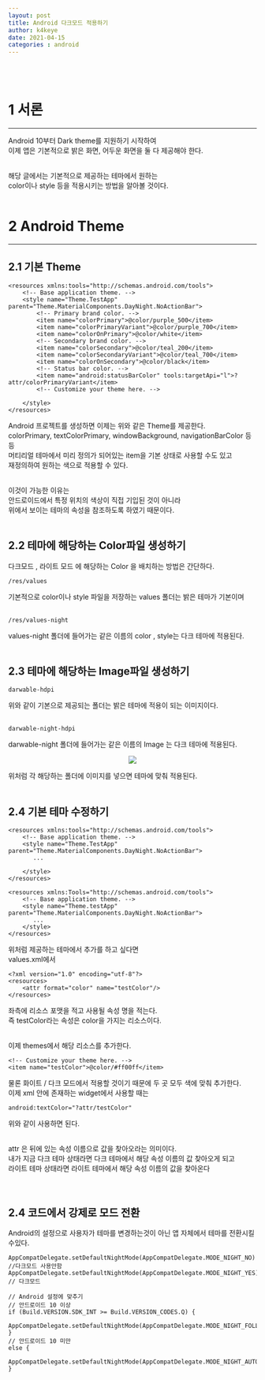 ```yaml
---
layout: post
title: Android 다크모드 적용하기
author: k4keye
date: 2021-04-15
categories : android
---
```

<br/>
<br/>

# 1 서론
___
Android 10부터 Dark theme를 지원하기 시작하여<br/>
이제 앱은 기본적으로 밝은 화면, 어두운 화면을 둘 다 제공해야 한다.<br/><br/>

해당 글에서는 기본적으로 제공하는 테마에서 원하는 <br/>
color이나 style 등을 적용시키는 방법을 알아볼 것이다.
<br/><br/>

# 2 Android Theme
___
## **2.1 기본 Theme** <br/>
```
<resources xmlns:tools="http://schemas.android.com/tools">
    <!-- Base application theme. -->
    <style name="Theme.TestApp" parent="Theme.MaterialComponents.DayNight.NoActionBar">
        <!-- Primary brand color. -->
        <item name="colorPrimary">@color/purple_500</item>
        <item name="colorPrimaryVariant">@color/purple_700</item>
        <item name="colorOnPrimary">@color/white</item>
        <!-- Secondary brand color. -->
        <item name="colorSecondary">@color/teal_200</item>
        <item name="colorSecondaryVariant">@color/teal_700</item>
        <item name="colorOnSecondary">@color/black</item>
        <!-- Status bar color. -->
        <item name="android:statusBarColor" tools:targetApi="l">?attr/colorPrimaryVariant</item>
        <!-- Customize your theme here. -->

    </style>
</resources>
```
Android 프로젝트를 생성하면 이제는 위와 같은 Theme를 제공한다.<br/>
colorPrimary, textColorPrimary, windowBackground, navigationBarColor 등등<br/>
머티리얼 테마에서 미리 정의가 되어있는 item을 기본 상태로 사용할 수도 있고<br/>
재정의하여 원하는 색으로 적용할 수 있다.<br/><br/>

이것이 가능한 이유는<br/>
안드로이드에서 특정 위치의 색상이 직접 기입된 것이 아니라<br/>
위에서 보이는 테마의 속성을 참조하도록 하였기 때문이다.
<br/><br/>

## **2.2 테마에 해당하는 Color파일 생성하기**<br/>

다크모드 , 라이트 모드 에 해당하는 Color 을 배치하는 방법은 간단하다.
```
/res/values
```
기본적으로 color이나 style 파일을 저장하는 values 폴더는 밝은 테마가 기본이며 <br/>
<br/>
```
/res/values-night
```
values-night 폴더에 들어가는 같은 이름의 color , style는 다크 테마에 적용된다.
<br/><br/>

## **2.3 테마에 해당하는 Image파일 생성하기** <br/>

```
darwable-hdpi
```
위와 같이 기본으로 제공되는 폴더는 밝은 테마에 적용이 되는 이미지이다. <br/>
<br/>
```
darwable-night-hdpi
```
darwable-night 폴더에 들어가는 같은 이름의 Image 는 다크 테마에 적용된다. <br/>
<p align="center">
    <img src="https://user-images.githubusercontent.com/52993842/114807402-4d004d80-9de1-11eb-8b08-c15371694a86.png"/>
</p>
위처럼 각 해당하는 폴더에 이미지를 넣으면 테마에 맞춰 적용된다.
<br/><br/>


## **2.4 기본 테마 수정하기** <br/>

```
<resources xmlns:tools="http://schemas.android.com/tools">
    <!-- Base application theme. -->
    <style name="Theme.TestApp" parent="Theme.MaterialComponents.DayNight.NoActionBar">
       ...

    </style>
</resources>

<resources xmlns:Tools="http://schemas.android.com/tools">
    <!-- Base application theme. -->
    <style name="Theme.testApp" parent="Theme.MaterialComponents.DayNight.NoActionBar">
       ...
    </style>
</resources>
```
위처럼 제공하는 테마에서 추가를 하고 싶다면 <br/>
values.xml에서 <br/>
```
<?xml version="1.0" encoding="utf-8"?>
<resources>
    <attr format="color" name="testColor"/>
</resources>
```

좌측에 리소스 포맷을 적고 사용될 속성 명을 적는다.<br/>
즉 testColor라는 속성은 color을 가지는 리소스이다.<br/><br/>

이제 themes에서 해당 리소스를 추가한다. <br/>

```
<!-- Customize your theme here. -->
<item name="testColor">@color/#ff00ff</item>
```

물론 화이트 / 다크 모드에서 적용할 것이기 때문에 두 곳 모두 색에 맞춰 추가한다.<br/>
이제 xml 안에 존재하는 widget에서 사용할 때는<br/>

```
android:textColor="?attr/testColor"
```

위와 같이 사용하면 된다.<br/><br/>

attr 은 뒤에 있는 속성 이름으로 값을 찾아오라는 의미이다.<br/>
내가 지금 다크 테마 상태라면 다크 테마에서 해당 속성 이름의 값 찾아오게 되고<br/>
라이트 테마 상태라면 라이트 테마에서 해당 속성 이름의 값을 찾아온다<br/>
<br/><br/>

## **2.4 코드에서 강제로 모드 전환** <br/>

Android의 설정으로 사용자가 테마를 변경하는것이 아닌
앱 자체에서 테마를 전환시킬수있다.
```
AppCompatDelegate.setDefaultNightMode(AppCompatDelegate.MODE_NIGHT_NO) //다크모드 사용안함
AppCompatDelegate.setDefaultNightMode(AppCompatDelegate.MODE_NIGHT_YES) // 다크모드

// Android 설정에 맞추기
// 안드로이드 10 이상
if (Build.VERSION.SDK_INT >= Build.VERSION_CODES.Q) {
	AppCompatDelegate.setDefaultNightMode(AppCompatDelegate.MODE_NIGHT_FOLLOW_SYSTEM);
}
// 안드로이드 10 미만
else {
	AppCompatDelegate.setDefaultNightMode(AppCompatDelegate.MODE_NIGHT_AUTO_BATTERY);
}
```



<br/>
<br/>
<br/>
<br/>
<br/>
